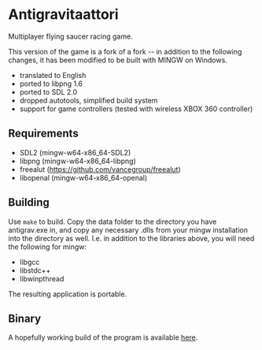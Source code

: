 Antigravitaattori
=================

Multiplayer flying saucer racing game.

This version of the game is a fork of a fork -- in addition to the following changes, it has been modified to be built with MINGW on Windows.

 - translated to English
 - ported to libpng 1.6
 - ported to SDL 2.0
 - dropped autotools, simplified build system
 - support for game controllers (tested with wireless XBOX 360 controller)

## Requirements
 - SDL2 (mingw-w64-x86\_64-SDL2)
 - libpng (mingw-w64-x86\_64-libpng)
 - freealut (https://github.com/vancegroup/freealut)
 - libopenal (mingw-w64-x86\_64-openal)

## Building
Use `make` to build. Copy the data folder to the directory you have antigrav.exe in, and copy any necessary .dlls from your mingw installation into the directory as well. I.e. in addition to the libraries above, you will need the following for mingw:
 - libgcc
 - libstdc++
 - libwinpthread

The resulting application is portable.

## Binary
A hopefully working build of the program is available [here](https://adamfontenot.com/files/antigrav.tar.gz).

